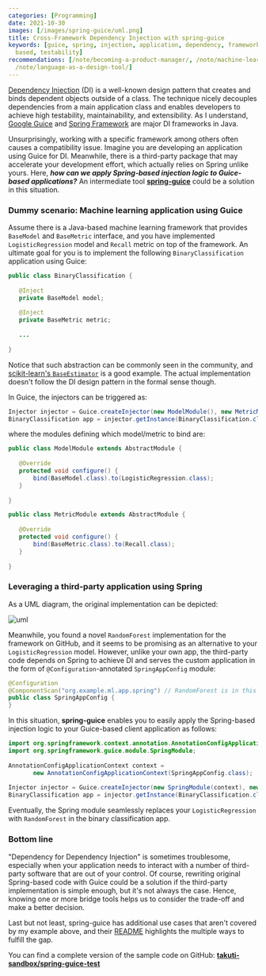 ```yaml
---
categories: [Programming]
date: 2021-10-30
images: [/images/spring-guice/uml.png]
title: Cross-Framework Dependency Injection with spring-guice
keywords: [guice, spring, injection, application, dependency, framework, party, class,
  based, testability]
recommendations: [/note/becoming-a-product-manager/, /note/machine-learning-product/,
  /note/language-as-a-design-tool/]
---
```

 
[Dependency Injection](https://en.wikipedia.org/wiki/Dependency_injection) (DI) is a well-known design pattern that creates and binds dependent objects outside of a class. The technique nicely decouples dependencies from a main application class and enables developers to achieve high testability, maintainability, and extensibility. As I understand, [Google Guice](https://github.com/google/guice) and [Spring Framework](https://spring.io/projects/spring-framework) are major DI frameworks in Java.
 
Unsurprisingly, working with a specific framework among others often causes a compatibility issue. Imagine you are developing an application using Guice for DI. Meanwhile, there is a third-party package that may accelerate your development effort, which actually relies on Spring unlike yours. Here, ***how can we apply Spring-based injection logic to Guice-based applications?*** An intermediate tool [**spring-guice**](https://github.com/spring-projects/spring-guice) could be a solution in this situation.
 
### Dummy scenario: Machine learning application using Guice
 
Assume there is a Java-based machine learning framework that provides `BaseModel` and `BaseMetric` interface, and you have implemented `LogisticRegression` model and `Recall` metric on top of the framework. An ultimate goal for you is to implement the following `BinaryClassification` application using Guice:
 
```java
public class BinaryClassification {
 
   @Inject
   private BaseModel model;
 
   @Inject
   private BaseMetric metric;
 
   ...
 
}
```
 
Notice that such abstraction can be commonly seen in the community, and [scikit-learn's `BaseEstimator`](https://github.com/scikit-learn/scikit-learn/blob/2571cb29892f52633cfc2ad326887960ffa375da/sklearn/base.py#L149) is a good example. The actual implementation doesn't follow the DI design pattern in the formal sense though.
 
In Guice, the injectors can be triggered as:
 
```java
Injector injector = Guice.createInjector(new ModelModule(), new MetricModule());
BinaryClassification app = injector.getInstance(BinaryClassification.class);
```
 
where the modules defining which model/metric to bind are:
 
```java
public class ModelModule extends AbstractModule {
  
   @Override
   protected void configure() {
       bind(BaseModel.class).to(LogisticRegression.class);
   }
  
}
```
 
```java
public class MetricModule extends AbstractModule {
  
   @Override
   protected void configure() {
       bind(BaseMetric.class).to(Recall.class);
   }
  
}
```

 ### Leveraging a third-party application using Spring

As a UML diagram, the original implementation can be depicted:
 
![uml](/images/spring-guice/uml.png)
 
Meanwhile, you found a novel `RandomForest` implementation for the framework on GitHub, and it seems to be promising as an alternative to your `LogisticRegression` model. However, unlike your own app, the third-party code depends on Spring to achieve DI and serves the custom application in the form of `@Configuration`-annotated `SpringAppConfig` module:
 
```java
@Configuration
@ComponentScan("org.example.ml.app.spring") // RandomForest is in this path
public class SpringAppConfig {
}
```
 
In this situation, **spring-guice** enables you to easily apply the Spring-based injection logic to your Guice-based client application as follows:
 
```java
import org.springframework.context.annotation.AnnotationConfigApplicationContext;
import org.springframework.guice.module.SpringModule;
 
AnnotationConfigApplicationContext context =
       new AnnotationConfigApplicationContext(SpringAppConfig.class);
 
Injector injector = Guice.createInjector(new SpringModule(context), new MetricModule());
BinaryClassification app = injector.getInstance(BinaryClassification.class);
```
 
Eventually, the Spring module seamlessly replaces your `LogisticRegression` with `RandomForest` in the binary classification app.
 
### Bottom line
 
"Dependency for Dependency Injection" is sometimes troublesome, especially when your application needs to interact with a number of third-party software that are out of your control. Of course, rewriting original Spring-based code with Guice could be a solution if the third-party implementation is simple enough, but it's not always the case. Hence, knowing one or more bridge tools helps us to consider the trade-off and make a better decision.
 
Last but not least, spring-guice has additional use cases that aren't covered by my example above, and their [README](https://github.com/spring-projects/spring-guice/blob/master/README.md) highlights the multiple ways to fulfill the gap.
 
You can find a complete version of the sample code on GitHub: [**takuti-sandbox/spring-guice-test**](https://github.com/takuti-sandbox/spring-guice-test)